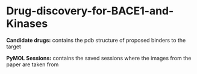 # Drug-discovery-for-BACE1-and-Kinases
**Candidate drugs:** contains the pdb structure of proposed binders to the target 

**PyMOL Sessions:** contains the saved sessions where the images from the paper are taken from 
